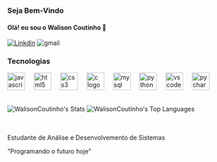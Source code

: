 ### Seja Bem-Vindo
#### Olá! eu sou o Walison Coutinho 👋

[![Linkdin](https://img.shields.io/badge/LinkedIn-0077B5?style=for-the-badge&logo=linkedin&logoColor=white)](https://www.linkedin.com/in/walison-coutinho-4b867624a/)
 ![gmail](https://img.shields.io/badge/Gmail-D14836?style=for-the-badge&logo=gmail&logoColor=white)

### Tecnologias 
<div align="left">
  <img src="https://cdn.jsdelivr.net/gh/devicons/devicon/icons/javascript/javascript-original.svg" height="40" alt="javascript logo"  />
  <img width="12" />
   <img src="https://cdn.jsdelivr.net/gh/devicons/devicon/icons/html5/html5-original.svg" height="40" alt="html5 logo"  />
  <img width="12" />
  <img src="https://cdn.jsdelivr.net/gh/devicons/devicon/icons/css3/css3-original.svg" height="40" alt="css3 logo"  />
  <img width="12" />
  <img src="https://cdn.jsdelivr.net/gh/devicons/devicon/icons/c/c-original.svg" height="40" alt="c logo"  />
  <img width="12" />
  <img src="https://cdn.jsdelivr.net/gh/devicons/devicon/icons/mysql/mysql-original.svg" height="40" alt="mysql logo"  />
  <img width="12" />
  <img src="https://cdn.jsdelivr.net/gh/devicons/devicon/icons/python/python-original.svg" height="40" alt="python logo"  />
  <img width="12" />
  <img src="https://cdn.jsdelivr.net/gh/devicons/devicon/icons/vscode/vscode-original.svg" height="40" alt="vscode logo"  />
  <img width="12" />
  <img src="https://cdn.jsdelivr.net/gh/devicons/devicon/icons/pycharm/pycharm-original.svg" height="40" alt="pycharm logo"  />
</div>

</div><br/>

![WalisonCoutinho's Stats](https://github-readme-stats.vercel.app/api?username=WalisonCoutinho&theme=vue-dark&show_icons=true&hide_border=true&count_private=true)
![WalisonCoutinho's Top Languages](https://github-readme-stats.vercel.app/api/top-langs/?username=WalisonCoutinho&theme=vue-dark&show_icons=true&hide_border=true&layout=compact)



</div><br/>
<br/>
Estudante de Análise e Desenvolvemento de Sistemas 

"Programando o futuro hoje"
